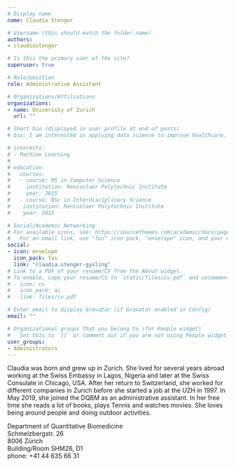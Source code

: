 ```yaml
---
# Display name
name: Claudia Stenger

# Username (this should match the folder name)
authors:
- claudiastenger

# Is this the primary user of the site?
superuser: true

# Role/position
role: Administrative Assistant

# Organizations/Affiliations
organizations:
- name: University of Zurich
  url: ""

# Short bio (displayed in user profile at end of posts)
# bio: I am interested in applying data science to improve healthcare.

# interests:
# - Machine Learning
# 
# education:
#   courses:
#   - course: MS in Computer Science
#     institution: Rensselaer Polytechnic Institute
#     year: 2015
#   - course: BSc in Interdisciplinary Science
#    institution: Rensselaer Polytechnic Institute
#    year: 2015

# Social/Academic Networking
# For available icons, see: https://sourcethemes.com/academic/docs/page-builder/#icons
#   For an email link, use "fas" icon pack, "envelope" icon, and your uzh email up to before the '@'.
social:
- icon: envelope
  icon_pack: fas
  link: "claudia.stenger-gysling"
# Link to a PDF of your resume/CV from the About widget.
# To enable, copy your resume/CV to `static/files/cv.pdf` and uncomment the lines below.
# - icon: cv
#   icon_pack: ai
#   link: files/cv.pdf

# Enter email to display Gravatar (if Gravatar enabled in Config)
email: ""

# Organizational groups that you belong to (for People widget)
#   Set this to `[]` or comment out if you are not using People widget.
user_groups:
- Administrators
---
```


Claudia was born and grew up in Zurich. She lived for several years abroad working at the Swiss Embassy in Lagos, Nigeria and later at the Swiss Consulate in Chicago, USA. After her return to Switzerland, she worked for different companies in Zurich before she started a job at the UZH in 1997. In May 2019, she joined the DQBM as an administrative assistant. In her free time she reads a lot of books, plays Tennis and watches movies. She loves being around people and doing outdoor activities.

Department of Quantitative Biomedicine <br>
Schmelzbergstr. 26 <br>
8006 Zürich <br>
Building/Room SHM26, D1 <br>
phone: +41 44 635 66 31 <br>
